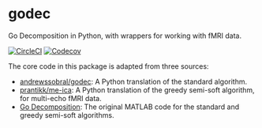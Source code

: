 # godec

Go Decomposition in Python, with wrappers for working with fMRI data.

[![CircleCI](https://circleci.com/gh/ME-ICA/godec.svg?style=shield)](https://circleci.com/gh/ME-ICA/godec)
[![Codecov](https://codecov.io/gh/ME-ICA/godec/branch/main/graph/badge.svg?token=GEKDT6R0B7)](https://codecov.io/gh/ME-ICA/godec)

The core code in this package is adapted from three sources:
- [andrewssobral/godec](https://github.com/andrewssobral/godec):
  A Python translation of the standard algorithm.
- [prantikk/me-ica](https://bitbucket.org/prantikk/me-ica/src/v3/meica.libs/godec.py):
  A Python translation of the greedy semi-soft algorithm, for multi-echo fMRI data.
- [Go Decomposition](https://sites.google.com/site/godecomposition/code):
  The original MATLAB code for the standard and greedy semi-soft algorithms.
